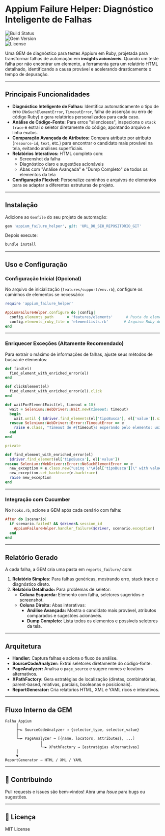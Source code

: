 
# Appium Failure Helper: Diagnóstico Inteligente de Falhas

![Build Status](https://img.shields.io/badge/build-passing-brightgreen)  
![Gem Version](https://badge.fury.io/rb/appium_failure_helper.svg)  
![License](https://img.shields.io/badge/license-MIT-lightgrey)  

Uma GEM de diagnóstico para testes Appium em Ruby, projetada para transformar falhas de automação em **insights acionáveis**. Quando um teste falha por não encontrar um elemento, a ferramenta gera um relatório HTML detalhado, identificando a causa provável e acelerando drasticamente o tempo de depuração.

---

## Principais Funcionalidades

- **Diagnóstico Inteligente de Falhas:** Identifica automaticamente o tipo de erro (`NoSuchElementError`, `TimeoutError`, falha de asserção ou erro de código Ruby) e gera relatórios personalizados para cada caso.  
- **Análise de Código-Fonte:** Para erros "silenciosos", inspeciona o `stack trace` e extrai o seletor diretamente do código, apontando arquivo e linha exatos.  
- **Comparação Avançada de Atributos:** Compara atributo por atributo (`resource-id`, `text`, etc.) para encontrar o candidato mais provável na tela, evitando análises superficiais.  
- **Relatórios Interativos:** HTML completo com:
  - Screenshot da falha  
  - Diagnóstico claro e sugestões acionáveis  
  - Abas com "Análise Avançada" e "Dump Completo" de todos os elementos da tela  
- **Configuração Flexível:** Personalize caminhos e arquivos de elementos para se adaptar a diferentes estruturas de projeto.

---

## Instalação

Adicione ao `Gemfile` do seu projeto de automação:

```ruby
gem 'appium_failure_helper', git: 'URL_DO_SEU_REPOSITORIO_GIT'
```

Depois execute:

```sh
bundle install
```

---

## Uso e Configuração

### Configuração Inicial (Opcional)

No arquivo de inicialização (`features/support/env.rb`), configure os caminhos de elementos se necessário:

```ruby
require 'appium_failure_helper'

AppiumFailureHelper.configure do |config|
  config.elements_path      = 'features/elements'      # Pasta de elementos
  config.elements_ruby_file = 'elementLists.rb'       # Arquivo Ruby de elementos
end
```

---

### Enriquecer Exceções (Altamente Recomendado)

Para extrair o máximo de informações de falhas, ajuste seus métodos de busca de elementos:

```ruby
def find(el)
  find_element_with_enriched_error(el)
end

def clickElement(el)
  find_element_with_enriched_error(el).click
end

def waitForElementExist(el, timeout = 10)
  wait = Selenium::WebDriver::Wait.new(timeout: timeout)
  begin
    wait.until { $driver.find_elements(el['tipoBusca'], el['value']).size > 0 }
  rescue Selenium::WebDriver::Error::TimeoutError => e
    raise e.class, "Timeout de #{timeout}s esperando pelo elemento: using \"\#{el['tipoBusca']}\" with value \"\#{el['value']}\""
  end
end

private

def find_element_with_enriched_error(el)
  $driver.find_element(el['tipoBusca'], el['value'])
rescue Selenium::WebDriver::Error::NoSuchElementError => e
  new_exception = e.class.new("using \"\#{el['tipoBusca']}\" with value \"\#{el['value']}\"")
  new_exception.set_backtrace(e.backtrace)
  raise new_exception
end
```

---

### Integração com Cucumber

No `hooks.rb`, acione a GEM após cada cenário com falha:

```ruby
After do |scenario|
  if scenario.failed? && $driver&.session_id
    AppiumFailureHelper.handler_failure($driver, scenario.exception)
  end
end
```

---

## Relatório Gerado

A cada falha, a GEM cria uma pasta em `reports_failure/` com:

1. **Relatório Simples:** Para falhas genéricas, mostrando erro, stack trace e diagnóstico direto.  
2. **Relatório Detalhado:** Para problemas de seletor:
   - **Coluna Esquerda:** Elemento com falha, seletores sugeridos e screenshot.  
   - **Coluna Direita:** Abas interativas:
     - **Análise Avançada:** Mostra o candidato mais provável, atributos comparados e sugestões acionáveis.  
     - **Dump Completo:** Lista todos os elementos e possíveis seletores da tela.

---

## Arquitetura

- **Handler:** Captura falhas e aciona o fluxo de análise.  
- **SourceCodeAnalyzer:** Extrai seletores diretamente do código-fonte.  
- **PageAnalyzer:** Analisa o `page_source` e sugere nomes e locators alternativos.  
- **XPathFactory:** Gera estratégias de localização (diretas, combinatórias, parent-based, relativas, parciais, booleanas e posicionais).  
- **ReportGenerator:** Cria relatórios HTML, XML e YAML ricos e interativos.

---

## Fluxo Interno da GEM

```
Falha Appium
     │
     ├─► SourceCodeAnalyzer → {selector_type, selector_value}
     │
     └─► PageAnalyzer → [{name, locators, attributes}, ...]
                │
                └─► XPathFactory → [estratégias alternativas]
     │
     ▼
ReportGenerator → HTML / XML / YAML
```

---

## 🤝 Contribuindo

Pull requests e issues são bem-vindos! Abra uma *Issue* para bugs ou sugestões.

---

## 📜 Licença

MIT License

